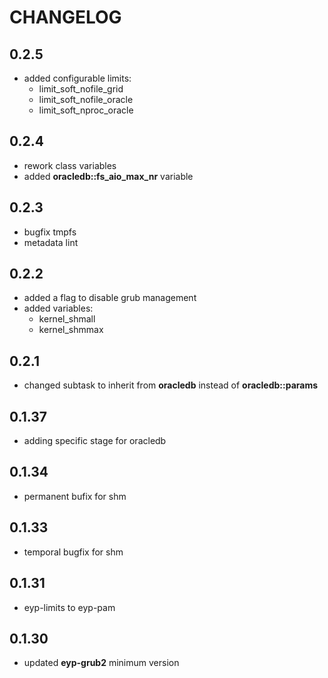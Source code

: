 # CHANGELOG

## 0.2.5

* added configurable limits:
  - limit_soft_nofile_grid
  - limit_soft_nofile_oracle
  - limit_soft_nproc_oracle

## 0.2.4

* rework class variables
* added **oracledb::fs_aio_max_nr** variable

## 0.2.3

* bugfix tmpfs
* metadata lint

## 0.2.2

* added a flag to disable grub management
* added variables:
  * kernel_shmall
  * kernel_shmmax

## 0.2.1

* changed subtask to inherit from **oracledb** instead of **oracledb::params**

## 0.1.37

* adding specific stage for oracledb

## 0.1.34

* permanent bufix for shm

## 0.1.33

* temporal bugfix for shm

## 0.1.31

* eyp-limits to eyp-pam

## 0.1.30

* updated **eyp-grub2** minimum version

